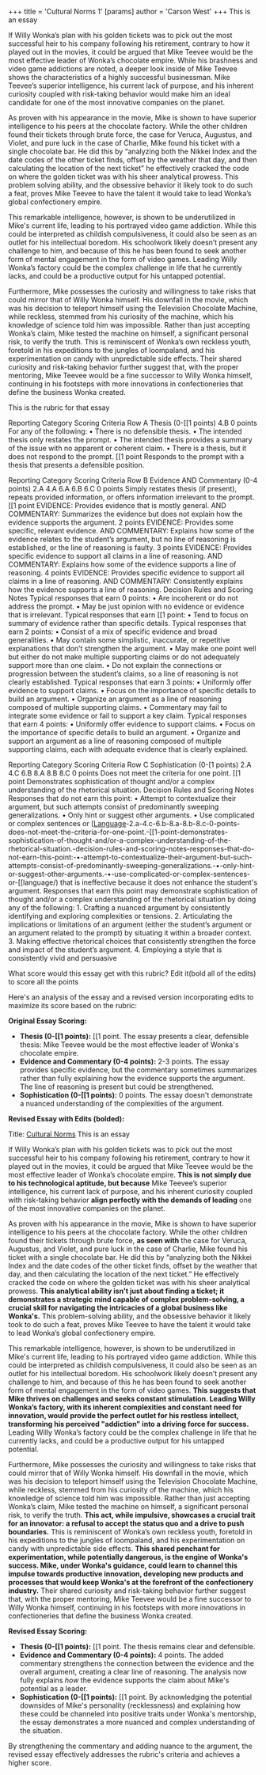 +++
 title = 'Cultural Norms 1'
[params]
	author = 'Carson West'
+++
This is an essay

If Willy Wonka’s plan with his golden tickets was to pick out the most successful heir to his company following his retirement, contrary to how it played out in the movies, it could be argued that Mike Teevee would be the most effective leader of Wonka’s chocolate empire. While his brashness and video game addictions are noted, a deeper look inside of Mike Teevee shows the characteristics of a highly successful businessman. Mike Teevee’s superior intelligence, his current lack of purpose, and his inherent curiosity coupled with risk-taking behavior would make him an ideal candidate for one of the most innovative companies on the planet.

As proven with his appearance in the movie, Mike is shown to have superior intelligence to his peers at the chocolate factory. While the other children found their tickets through brute force, the case for Veruca, Augustus, and Violet, and pure luck in the case of Charlie, Mike found his ticket with a single chocolate bar. He did this by “analyzing both the Nikkei Index and the date codes of the other ticket finds, offset by the weather that day, and then calculating the location of the next ticket” he effectively cracked the code on where the golden ticket was with his sheer analytical prowess. This problem solving ability, and the obsessive behavior it likely took to do such a feat, proves Mike Teevee to have the talent it would take to lead Wonka’s global confectionery empire.

This remarkable intelligence, however, is shown to be underutilized in Mike's current life, leading to his portrayed video game addiction. While this could be interpreted as childish compulsiveness, it could also be seen as an outlet for his intellectual boredom. His schoolwork likely doesn’t present any challenge to him, and because of this he has been found to seek another form of mental engagement in the form of video games. Leading Willy Wonka’s factory could be the complex challenge in life that he currently lacks, and could be a productive output for his untapped potential. 

Furthermore, Mike possesses the curiosity and willingness to take risks that could mirror that of Willy Wonka himself. His downfall in the movie, which was his decision to teleport himself using the Television Chocolate Machine, while reckless, stemmed from his curiosity of the machine, which his knowledge of science told him was impossible. Rather than just accepting Wonka’s claim, Mike tested the machine on himself, a significant personal risk, to verify the truth. This is reminiscent of Wonka’s own reckless youth, foretold in his expeditions to the jungles of loompaland, and his experimentation on candy with unpredictable side effects. Their shared curiosity and risk-taking behavior further suggest that, with the proper mentoring, Mike Teevee would be a fine successor to Willy Wonka himself, continuing in his footsteps with more innovations in confectioneries that define the business Wonka created. 

This is the rubric for that essay

Reporting Category Scoring Criteria Row A Thesis (0-[[1 points) 4.B 
0 points For any of the following: • There is no defensible thesis. • The intended thesis only restates the prompt. • The intended thesis provides a summary of the issue with no apparent or coherent claim. • There is a thesis, but it does not respond to the prompt. 
[[1 point
Responds to the prompt with a thesis that presents a defensible position.

Reporting Category Scoring Criteria Row B Evidence AND Commentary (0-4 points) 2.A 4.A 6.A 6.B 6.C 0 points Simply restates thesis (if present), repeats provided information, or offers information irrelevant to the prompt. [[1 point EVIDENCE: Provides evidence that is mostly general. AND COMMENTARY: Summarizes the evidence but does not explain how the evidence supports the argument. 2 points EVIDENCE: Provides some specific, relevant evidence. AND COMMENTARY: Explains how some of the evidence relates to the student’s argument, but no line of reasoning is established, or the line of reasoning is faulty. 3 points EVIDENCE: Provides specific evidence to support all claims in a line of reasoning. AND COMMENTARY: Explains how some of the evidence supports a line of reasoning. 4 points EVIDENCE: Provides specific evidence to support all claims in a line of reasoning. AND COMMENTARY: Consistently explains how the evidence supports a line of reasoning. Decision Rules and Scoring Notes Typical responses that earn 0 points: • Are incoherent or do not address the prompt. • May be just opinion with no evidence or evidence that is irrelevant. Typical responses that earn [[1 point: • Tend to focus on summary of evidence rather than specific details. Typical responses that earn 2 points: • Consist of a mix of specific evidence and broad generalities. • May contain some simplistic, inaccurate, or repetitive explanations that don’t strengthen the argument. • May make one point well but either do not make multiple supporting claims or do not adequately support more than one claim. • Do not explain the connections or progression between the student’s claims, so a line of reasoning is not clearly established. Typical responses that earn 3 points: • Uniformly offer evidence to support claims. • Focus on the importance of specific details to build an argument. • Organize an argument as a line of reasoning composed of multiple supporting claims. • Commentary may fail to integrate some evidence or fail to support a key claim. Typical responses that earn 4 points: • Uniformly offer evidence to support claims. • Focus on the importance of specific details to build an argument. • Organize and support an argument as a line of reasoning composed of multiple supporting claims, each with adequate evidence that is clearly explained.

Reporting Category Scoring Criteria Row C Sophistication (0-[1 points) 2.A 4.C 6.B 8.A 8.B 8.C 0 points Does not meet the criteria for one point. [[1 point Demonstrates sophistication of thought and/or a complex understanding of the rhetorical situation. Decision Rules and Scoring Notes Responses that do not earn this point: • Attempt to contextualize their argument, but such attempts consist of predominantly sweeping generalizations. • Only hint or suggest other arguments. • Use complicated or complex sentences or [[Language](./../1-points)-2.a-4.c-6.b-8.a-8.b-8.c-0-points-does-not-meet-the-criteria-for-one-point.-[[1-point-demonstrates-sophistication-of-thought-and/or-a-complex-understanding-of-the-rhetorical-situation.-decision-rules-and-scoring-notes-responses-that-do-not-earn-this-point:-•-attempt-to-contextualize-their-argument-but-such-attempts-consist-of-predominantly-sweeping-generalizations.-•-only-hint-or-suggest-other-arguments.-•-use-complicated-or-complex-sentences-or-[[language/) that is ineffective because it does not enhance the student's argument. Responses that earn this point may demonstrate sophistication of thought and/or a complex understanding of the rhetorical situation by doing any of the following: 1. Crafting a nuanced argument by consistently identifying and exploring complexities or tensions. 2. Articulating the implications or limitations of an argument (either the student’s argument or an argument related to the prompt) by situating it within a broader context. 3. Making effective rhetorical choices that consistently strengthen the force and impact of the student’s argument. 4. Employing a style that is consistently vivid and persuasive

What score would this essay get with this rubric? Edit it(bold all of the edits) to score all the points

Here's an analysis of the essay and a revised version incorporating edits to maximize its score based on the rubric:

**Original Essay Scoring:**

* **Thesis (0-[[1 points):** [[1 point. The essay presents a clear, defensible thesis: Mike Teevee would be the most effective leader of Wonka's chocolate empire.
* **Evidence and Commentary (0-4 points):** 2-3 points. The essay provides specific evidence, but the commentary sometimes summarizes rather than fully explaining how the evidence supports the argument. The line of reasoning is present but could be strengthened.
* **Sophistication (0-[[1 points):** 0 points. The essay doesn't demonstrate a nuanced understanding of the complexities of the argument.

**Revised Essay with Edits (bolded):**

Title: [Cultural Norms](./../cultural-norms/) 
This is an essay

If Willy Wonka’s plan with his golden tickets was to pick out the most successful heir to his company following his retirement, contrary to how it played out in the movies, it could be argued that Mike Teevee would be the most effective leader of Wonka’s chocolate empire.  **This is not simply due to his technological aptitude, but because** Mike Teevee’s superior intelligence, his current lack of purpose, and his inherent curiosity coupled with risk-taking behavior **align perfectly with the demands of leading** one of the most innovative companies on the planet.

As proven with his appearance in the movie, Mike is shown to have superior intelligence to his peers at the chocolate factory. While the other children found their tickets through brute force, **as seen with** the case for Veruca, Augustus, and Violet, and pure luck in the case of Charlie, Mike found his ticket with a single chocolate bar. He did this by “analyzing both the Nikkei Index and the date codes of the other ticket finds, offset by the weather that day, and then calculating the location of the next ticket.” He effectively cracked the code on where the golden ticket was with his sheer analytical prowess.  **This analytical ability isn't just about finding a ticket; it demonstrates a strategic mind capable of complex problem-solving, a crucial skill for navigating the intricacies of a global business like Wonka's.** This problem-solving ability, and the obsessive behavior it likely took to do such a feat, proves Mike Teevee to have the talent it would take to lead Wonka’s global confectionery empire.

This remarkable intelligence, however, is shown to be underutilized in Mike's current life, leading to his portrayed video game addiction. While this could be interpreted as childish compulsiveness, it could also be seen as an outlet for his intellectual boredom. His schoolwork likely doesn’t present any challenge to him, and because of this he has been found to seek another form of mental engagement in the form of video games.  **This suggests that Mike thrives on challenges and seeks constant stimulation. Leading Willy Wonka’s factory, with its inherent complexities and constant need for innovation, would provide the perfect outlet for his restless intellect, transforming his perceived "addiction" into a driving force for success.** Leading Willy Wonka’s factory could be the complex challenge in life that he currently lacks, and could be a productive output for his untapped potential. 

Furthermore, Mike possesses the curiosity and willingness to take risks that could mirror that of Willy Wonka himself. His downfall in the movie, which was his decision to teleport himself using the Television Chocolate Machine, while reckless, stemmed from his curiosity of the machine, which his knowledge of science told him was impossible. Rather than just accepting Wonka’s claim, Mike tested the machine on himself, a significant personal risk, to verify the truth. **This act, while impulsive, showcases a crucial trait for an innovator: a refusal to accept the status quo and a drive to push boundaries.** This is reminiscent of Wonka’s own reckless youth, foretold in his expeditions to the jungles of loompaland, and his experimentation on candy with unpredictable side effects.  **This shared penchant for experimentation, while potentially dangerous, is the engine of Wonka's success.  Mike, under Wonka's guidance, could learn to channel this impulse towards productive innovation, developing new products and processes that would keep Wonka's at the forefront of the confectionery industry.** Their shared curiosity and risk-taking behavior further suggest that, with the proper mentoring, Mike Teevee would be a fine successor to Willy Wonka himself, continuing in his footsteps with more innovations in confectioneries that define the business Wonka created.


**Revised Essay Scoring:**

* **Thesis (0-[[1 points):** [[1 point.  The thesis remains clear and defensible.
* **Evidence and Commentary (0-4 points):** 4 points. The added commentary strengthens the connection between the evidence and the overall argument, creating a clear line of reasoning.  The analysis now fully explains *how* the evidence supports the claim about Mike's potential as a leader.
* **Sophistication (0-[[1 points):** [[1 point.  By acknowledging the potential downsides of Mike's personality (recklessness) and explaining how these could be channeled into positive traits under Wonka's mentorship, the essay demonstrates a more nuanced and complex understanding of the situation.


By strengthening the commentary and adding nuance to the argument, the revised essay effectively addresses the rubric's criteria and achieves a higher score.
